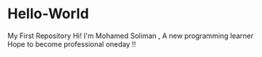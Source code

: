 # Hello-World
My First Repository
Hi! I'm Mohamed Soliman , A new programming learner 
Hope to become professional oneday !!
